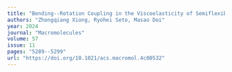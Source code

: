 ```yaml
---
title: "Bending--Rotation Coupling in the Viscoelasticity of Semiflexible Polymers---Rigorous Perturbation Analysis from the Rod Limit"
authors: "Zhongqiang Xiong, Ryohei Seto, Masao Doi"
year: 2024
journal: "Macromolecules"
volume: 57
issue: 11
pages: "5289--5299"
url: "https://doi.org/10.1021/acs.macromol.4c00532"
---
```

